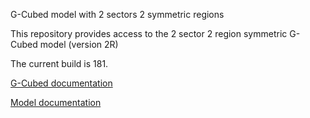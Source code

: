 G-Cubed model with 2 sectors 2 symmetric regions

This repository provides access to the 2 sector 2 region symmetric G-Cubed model (version 2R)

The current build is 181.

[G-Cubed documentation](https://documentation.gcubed.com/)

[Model documentation](2R/README.md)
